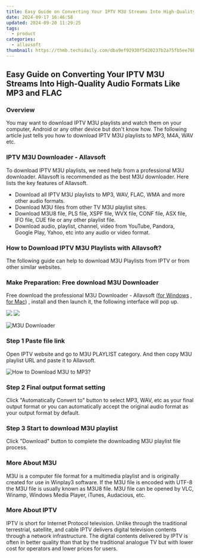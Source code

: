 ```yaml
---
title: Easy Guide on Converting Your IPTV M3U Streams Into High-Quality Audio Formats Like MP3 and FLAC
date: 2024-09-17 16:46:58
updated: 2024-09-20 11:29:25
tags:
  - product
categories:
  - allavsoft
thumbnail: https://thmb.techidaily.com/dba9ef92930f5d20237b2a75fb5ee76b8bab75f866f82161cefcc63f630df758.jpg
---
```


## Easy Guide on Converting Your IPTV M3U Streams Into High-Quality Audio Formats Like MP3 and FLAC

### Overview

You may want to download IPTV M3U playlists and watch them on your computer, Android or any other device but don't know how. The following article just tells you how to download IPTV M3U playlists to MP3, M4A, WAV etc.

### IPTV M3U Downloader - Allavsoft

To download IPTV M3U playlists, we need help from a professional M3U downloader. Allavsoft is recommended as the best M3U downloader. Here lists the key features of Allavsoft.

* Download all IPTV M3U playlists to MP3, WAV, FLAC, WMA and more other audio formats.
* Download M3U files from other TV M3U playlist sites.
* Download M3U8 file, PLS file, XSPF file, WVX file, CONF file, ASX file, IFO file, CUE file or any other playlist file.
* Download audio, playlist, channel, video from YouTube, Pandora, Google Play, Yahoo, etc into any audio or video format.

### How to Download IPTV M3U Playlists with Allavsoft?

The following guide can help to download M3U Playlists from IPTV or from other similar websites.

### Make Preparation: Free download M3U Downloader

Free download the professional M3U Downloader - Allavsoft ([for Windows](https://tools.techidaily.com/allavsoft/products/) , [for Mac](https://tools.techidaily.com/allavsoft/products/)) , install and then launch it, the following interface will pop up.

[![](https://www.allavsoft.com/how-to/../images/how-to/free-download-win.jpg)](https://tools.techidaily.com/allavsoft/products/) [![](https://www.allavsoft.com/how-to/../images/how-to/free-download-mac.jpg)](https://tools.techidaily.com/allavsoft/products/)

![M3U Downloader](https://www.allavsoft.com/how-to/../images/allavsoft/screen-shot-600.jpg)

### Step 1 Paste file link

Open IPTV website and go to M3U PLAYLIST category. And then copy M3U playlist URL and paste it to Allavsoft.

![How to Download M3U to MP3?](https://www.allavsoft.com/how-to/../images/how-to/download-rtmp-video/download-rtmp-video.jpg)

### Step 2 Final output format setting

Click "Automatically Convert to" button to select MP3, WAV, etc as your final output format or you can automatically accept the original audio format as your output format by default.

### Step 3 Start to download M3U playlist

Click "Download" button to complete the downloading M3U playlist file process.

### More About M3U

M3U is a computer file format for a multimedia playlist and is originally created for use in Winplay3 software. If the M3U file is encoded with UTF-8 the M3U file is usually known as M3U8 file. M3U file can be opened by VLC, Winamp, Windows Media Player, iTunes, Audacious, etc.

### More About IPTV

IPTV is short for Internet Protocol television. Unlike through the traditional terrestrial, satellite, and cable IPTV delivers digital television contents through a network infrastructure. The digital contents delivered by IPTV is often in better quality than that by the traditional analogue TV but with lower cost for operators and lower prices for users.

<ins class="adsbygoogle"
     style="display:block"
     data-ad-format="autorelaxed"
     data-ad-client="ca-pub-7571918770474297"
     data-ad-slot="1223367746"></ins>



<ins class="adsbygoogle"
     style="display:block"
     data-ad-client="ca-pub-7571918770474297"
     data-ad-slot="8358498916"
     data-ad-format="auto"
     data-full-width-responsive="true"></ins>
